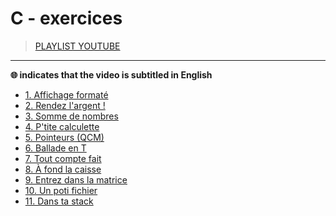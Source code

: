 # C - exercices

> [PLAYLIST YOUTUBE](https://www.youtube.com/playlist?list=PLrSOXFDHBtfF6lXQpJ4hBha76DsQufiEQ)

---

**🌐 indicates that the video is subtitled in English**

+ [1. Affichage formaté](https://www.youtube.com/watch?v=JpKaxVCjAMw)
+ [2. Rendez l'argent !](https://www.youtube.com/watch?v=OQP3kgexXtU)
+ [3. Somme de nombres](https://www.youtube.com/watch?v=aXHroKdj_mI)
+ [4. P'tite calculette](https://www.youtube.com/watch?v=CTuqMr6F59Q)
+ [5. Pointeurs (QCM)](https://www.youtube.com/watch?v=BZXkTNPWHRQ)
+ [6. Ballade en T](https://www.youtube.com/watch?v=udgS8xh_FD8)
+ [7. Tout compte fait](https://www.youtube.com/watch?v=W1cNlw2H2xg)
+ [8. À fond la caisse](https://www.youtube.com/watch?v=cY79sEvkEQc)
+ [9. Entrez dans la matrice](https://www.youtube.com/watch?v=M_GufgQqztA)
+ [10. Un poti fichier](https://www.youtube.com/watch?v=7MzC5MIGyEs)
+ [11. Dans ta stack](#)
